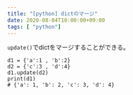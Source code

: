 ```yaml
---
title: "[python] dictのマージ"
date: 2020-08-04T10:00:00+09:00
tags: [ "python"]
---
```


`update()`でdictをマージすることができる。

```
d1 = {'a':1 , 'b':2}
d2 = {'c':3 , 'd':4}
d1.update(d2)
print(d1)
# {'a': 1, 'b': 2, 'c': 3, 'd': 4}
```
